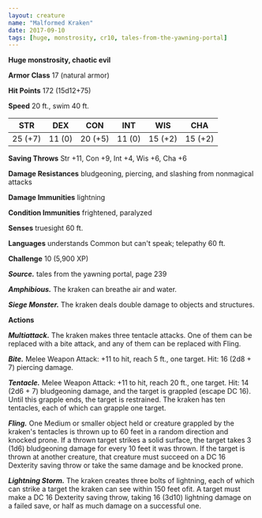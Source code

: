 ```yaml
---
layout: creature
name: "Malformed Kraken"
date: 2017-09-10
tags: [huge, monstrosity, cr10, tales-from-the-yawning-portal]
---
```


**Huge monstrosity, chaotic evil**

**Armor Class** 17 (natural armor)

**Hit Points** 172 (15d12+75)

**Speed** 20 ft., swim 40 ft.

|   STR   |   DEX   |   CON   |   INT   |   WIS   |   CHA   |
|:-----:|:-----:|:-----:|:-----:|:-----:|:-----:|
| 25 (+7) | 11 (0) | 20 (+5) | 11 (0) | 15 (+2) | 15 (+2) |

**Saving Throws** Str +11, Con +9, Int +4, Wis +6, Cha +6

**Damage Resistances** bludgeoning, piercing, and slashing from nonmagical attacks

**Damage Immunities** lightning

**Condition Immunities** frightened, paralyzed

**Senses** truesight 60 ft.

**Languages** understands Common but can't speak; telepathy 60 ft.

**Challenge** 10 (5,900 XP)

***Source.*** tales from the yawning portal,  page 239

***Amphibious.*** The kraken can breathe air and water.

***Siege Monster.*** The kraken deals double damage to objects and structures.

**Actions**

***Multiattack.*** The kraken makes three tentacle attacks. One of them can be replaced with a bite attack, and any of them can be replaced with Fling.

***Bite.*** Melee Weapon Attack: +11 to hit, reach 5 ft., one target. Hit: 16 (2d8 + 7) piercing damage.

***Tentacle.*** Melee Weapon Attack: +11 to hit, reach 20 ft., one target. Hit: 14 (2d6 + 7) bludgeoning damage, and the target is grappled (escape DC 16). Until this grapple ends, the target is restrained. The kraken has ten tentacles, each of which can grapple one target.

***Fling.*** One Medium or smaller object held or creature grappled by the kraken's tentacles is thrown up to 60 feet in a random direction and knocked prone. If a thrown target strikes a solid surface, the target takes 3 (1d6) bludgeoning damage for every 10 feet it was thrown. If the target is thrown at another creature, that creature must succeed on a DC 16 Dexterity saving throw or take the same damage and be knocked prone.

***Lightning Storm.*** The kraken creates three bolts of lightning, each of which can strike a target the kraken can see within 150 feet ofit. A target must make a DC 16 Dexterity saving throw, taking 16 (3d10) lightning damage on a failed save, or half as much damage on a successful one.

